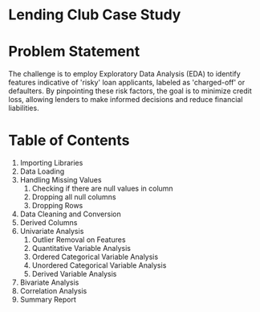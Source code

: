 # Lending Club Case Study

# Problem Statement

The challenge is to employ Exploratory Data Analysis (EDA) to identify features indicative of 'risky' loan applicants, labeled as 'charged-off' or defaulters. By pinpointing these risk factors, the goal is to minimize credit loss, allowing lenders to make informed decisions and reduce financial liabilities.


# Table of Contents

1. Importing Libraries
2. Data Loading
3. Handling Missing Values
   1. Checking if there are null values in column
   2. Dropping all null columns
   3. Dropping Rows
4. Data Cleaning and Conversion
5. Derived Columns
6. Univariate Analysis
   1. Outlier Removal on Features
   2. Quantitative Variable Analysis
   3. Ordered Categorical Variable Analysis
   4. Unordered Categorical Variable Analysis
   5. Derived Variable Analysis
7. Bivariate Analysis
8. Correlation Analysis
9. Summary Report

